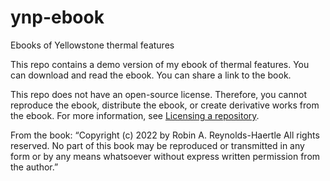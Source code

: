 # ynp-ebook
Ebooks of Yellowstone thermal features

This repo contains a demo version of my ebook of thermal features. You can download and read the ebook. You can share a link to the book.

This repo does not have an open-source license. Therefore, you cannot reproduce the ebook, distribute the ebook, or create derivative works from the ebook. For more information, see [Licensing a repository](https://docs.github.com/en/repositories/managing-your-repositorys-settings-and-features/customizing-your-repository/licensing-a-repository).

From the book: “Copyright (c) 2022 by Robin A. Reynolds-Haertle All rights reserved. No part of this book may be reproduced or transmitted in any form or by any means whatsoever without express written permission from the author.”
